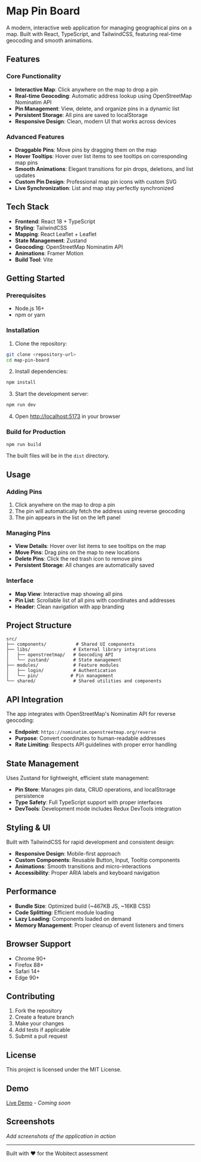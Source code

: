 # Map Pin Board

A modern, interactive web application for managing geographical pins on a map. Built with React, TypeScript, and TailwindCSS, featuring real-time geocoding and smooth animations.

## Features

### Core Functionality
- **Interactive Map**: Click anywhere on the map to drop a pin
- **Real-time Geocoding**: Automatic address lookup using OpenStreetMap Nominatim API
- **Pin Management**: View, delete, and organize pins in a dynamic list
- **Persistent Storage**: All pins are saved to localStorage
- **Responsive Design**: Clean, modern UI that works across devices

### Advanced Features
- **Draggable Pins**: Move pins by dragging them on the map
- **Hover Tooltips**: Hover over list items to see tooltips on corresponding map pins
- **Smooth Animations**: Elegant transitions for pin drops, deletions, and list updates
- **Custom Pin Design**: Professional map pin icons with custom SVG
- **Live Synchronization**: List and map stay perfectly synchronized

## Tech Stack
- **Frontend**: React 18 + TypeScript
- **Styling**: TailwindCSS
- **Mapping**: React Leaflet + Leaflet
- **State Management**: Zustand
- **Geocoding**: OpenStreetMap Nominatim API
- **Animations**: Framer Motion
- **Build Tool**: Vite

## Getting Started

### Prerequisites
- Node.js 16+ 
- npm or yarn

### Installation

1. Clone the repository:
```bash
git clone <repository-url>
cd map-pin-board
```

2. Install dependencies:
```bash
npm install
```

3. Start the development server:
```bash
npm run dev
```

4. Open [http://localhost:5173](http://localhost:5173) in your browser

### Build for Production

```bash
npm run build
```

The built files will be in the `dist` directory.

## Usage

### Adding Pins
1. Click anywhere on the map to drop a pin
2. The pin will automatically fetch the address using reverse geocoding
3. The pin appears in the list on the left panel

### Managing Pins
- **View Details**: Hover over list items to see tooltips on the map
- **Move Pins**: Drag pins on the map to new locations
- **Delete Pins**: Click the red trash icon to remove pins
- **Persistent Storage**: All changes are automatically saved

### Interface
- **Map View**: Interactive map showing all pins
- **Pin List**: Scrollable list of all pins with coordinates and addresses
- **Header**: Clean navigation with app branding

## Project Structure

```
src/
├── components/           # Shared UI components
├── libs/                # External library integrations
│   ├── openstreetmap/   # Geocoding API
│   └── zustand/         # State management
├── modules/             # Feature modules
│   ├── login/           # Authentication
│   └── pin/            # Pin management
└── shared/              # Shared utilities and components
```

## API Integration

The app integrates with OpenStreetMap's Nominatim API for reverse geocoding:
- **Endpoint**: `https://nominatim.openstreetmap.org/reverse`
- **Purpose**: Convert coordinates to human-readable addresses
- **Rate Limiting**: Respects API guidelines with proper error handling

## State Management

Uses Zustand for lightweight, efficient state management:
- **Pin Store**: Manages pin data, CRUD operations, and localStorage persistence
- **Type Safety**: Full TypeScript support with proper interfaces
- **DevTools**: Development mode includes Redux DevTools integration

## Styling & UI

Built with TailwindCSS for rapid development and consistent design:
- **Responsive Design**: Mobile-first approach
- **Custom Components**: Reusable Button, Input, Tooltip components
- **Animations**: Smooth transitions and micro-interactions
- **Accessibility**: Proper ARIA labels and keyboard navigation

## Performance

- **Bundle Size**: Optimized build (~467KB JS, ~16KB CSS)
- **Code Splitting**: Efficient module loading
- **Lazy Loading**: Components loaded on demand
- **Memory Management**: Proper cleanup of event listeners and timers

## Browser Support

- Chrome 90+
- Firefox 88+
- Safari 14+
- Edge 90+

## Contributing

1. Fork the repository
2. Create a feature branch
3. Make your changes
4. Add tests if applicable
5. Submit a pull request

## License

This project is licensed under the MIT License.

## Demo

[Live Demo](https://your-demo-url.com) - *Coming soon*

## Screenshots

*Add screenshots of the application in action*

---

Built with ❤️ for the Wobitect assessment
